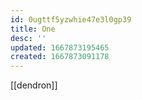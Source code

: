 ```yaml
---
id: 0ugttf5yzwhie47e3l0gp39
title: One
desc: ''
updated: 1667873195465
created: 1667873091178
---
```

[[dendron]]